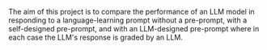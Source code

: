 The aim of this project is to compare the performance of an LLM model in responding to a language-learning prompt without a pre-prompt, with a self-designed pre-prompt, and with an LLM-designed pre-prompt where in each case the LLM's response is graded by an LLM.
